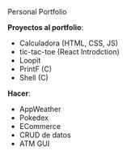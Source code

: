 Personal Portfolio

**Proyectos al portfolio**:

- Calculadora (HTML, CSS, JS)
- tic-tac-toe (React Introdction)
- Loopit
- PrintF (C)
- Shell (C)

**Hacer**:

- AppWeather
- Pokedex
- ECommerce
- CRUD de datos
- ATM GUI